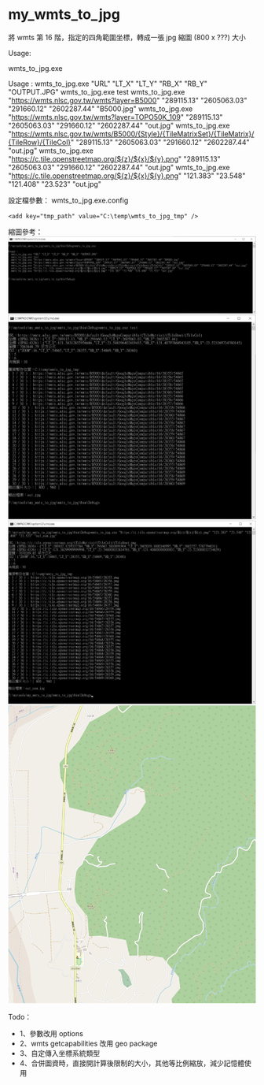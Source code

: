 # my_wmts_to_jpg
將 wmts 第 16 階，指定的四角範圍坐標，轉成一張 jpg 縮圖 (800 x ???) 大小

Usage:

wmts_to_jpg.exe

Usage :
  wmts_to_jpg.exe "URL" "LT_X" "LT_Y" "RB_X" "RB_Y" "OUTPUT.JPG"
  wmts_to_jpg.exe test
  wmts_to_jpg.exe "https://wmts.nlsc.gov.tw/wmts?layer=B5000" "289115.13" "2605063.03" "291660.12" "2602287.44" "B5000.jpg"
  wmts_to_jpg.exe "https://wmts.nlsc.gov.tw/wmts?layer=TOPO50K_109" "289115.13" "2605063.03" "291660.12" "2602287.44" "out.jpg"
  wmts_to_jpg.exe "https://wmts.nlsc.gov.tw/wmts/B5000/{Style}/{TileMatrixSet}/{TileMatrix}/{TileRow}/{TileCol}" "289115.13" "2605063.03" "291660.12" "2602287.44" "out.jpg"
  wmts_to_jpg.exe "https://c.tile.openstreetmap.org/${z}/${x}/${y}.png" "289115.13" "2605063.03" "291660.12" "2602287.44" "out.jpg"
  wmts_to_jpg.exe "https://c.tile.openstreetmap.org/${z}/${x}/${y}.png" "121.383" "23.548" "121.408" "23.523" "out.jpg"

設定檔參數：
wmts_to_jpg.exe.config
<!--輸出庫存的目錄-->
    <add key="tmp_path" value="C:\temp\wmts_to_jpg_tmp" />
    
縮圖參考：
  <img src="screenshot/01.png">
  <img src="screenshot/02.png">
  <img src="screenshot/03.png">
  <img src="screenshot/out_osm.jpg">

Todo：
<ul>
  <li>1、參數改用 options</li>
  <li>2、wmts getcapabilities 改用 geo package</li>
  <li>3、自定傳入坐標系統類型</li>
  <li>4、合併圖資時，直接開計算後限制的大小，其他等比例縮放，減少記憶體使用</li>
</li>